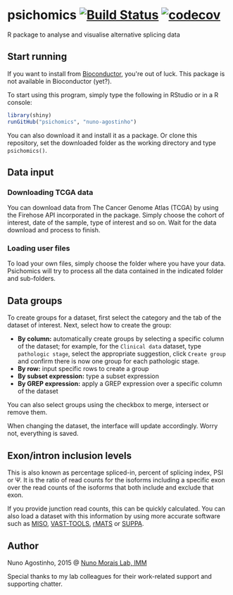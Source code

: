 # psichomics [![Build Status](https://travis-ci.com/nuno-agostinho/psichomics.svg?token=WnQvrH4wCa4UkqjJquSq&branch=master)](https://travis-ci.com/nuno-agostinho/psichomics) [![codecov](https://codecov.io/gh/nuno-agostinho/psichomics/branch/master/graph/badge.svg?token=huZOun5jSD)](https://codecov.io/gh/nuno-agostinho/psichomics)
R package to analyse and visualise alternative splicing data

## Start running
If you want to install from [Bioconductor](https://www.bioconductor.org), you're out of luck. This package is not 
available in Bioconductor (yet?).

To start using this program, simply type the following in RStudio or in a R console:
```r
library(shiny)
runGitHub("psichomics", "nuno-agostinho")
```

You can also download it and install it as a package. Or clone this repository, set the downloaded folder as the working
directory and type `psichomics()`.

## Data input
### Downloading TCGA data
You can download data from The Cancer Genome Atlas (TCGA) by using the Firehose API incorporated in the package. Simply
choose the cohort of interest, date of the sample, type of interest and so on. Wait for the data download and process to
finish.

### Loading user files
To load your own files, simply choose the folder where you have your data. Psichomics will try to process all the data
contained in the indicated folder and sub-folders.

## Data groups
To create groups for a dataset, first select the category and the tab of the dataset of interest. Next, select how to
create the group:

- **By column:** automatically create groups by selecting a specific column of the dataset; for example, for the `Clinical data`
dataset, type `pathologic stage`, select the appropriate suggestion, click `Create group` and confirm there is now one group for
each pathologic stage.
- **By row:** input specific rows to create a group
- **By subset expression:** type a subset expression
- **By GREP expression:** apply a GREP expression over a specific column of the dataset

You can also select groups using the checkbox to merge, intersect or remove them.

When changing the dataset, the interface will update accordingly. Worry not, everything is saved.

## Exon/intron inclusion levels
This is also known as percentage spliced-in, percent of splicing index, PSI or Ψ. It is the ratio of read counts for
the isoforms including a specific exon over the read counts of the isoforms that both include and exclude that exon.

If you provide junction read counts, this can be quickly calculated. You can also load a dataset with this information by
using more accurate software such as [MISO](http://genes.mit.edu/burgelab/miso), [VAST-TOOLS](https://github.com/vastgroup/vast-tools),
[rMATS](http://rnaseq-mats.sourceforge.net) or [SUPPA](https://bitbucket.org/regulatorygenomicsupf/suppa).

## Author
Nuno Agostinho, 2015 @ <a href="http://imm.medicina.ulisboa.pt/group/compbio/" target="_blank">Nuno Morais Lab, IMM</a>

Special thanks to my lab colleagues for their work-related support and supporting chatter.
